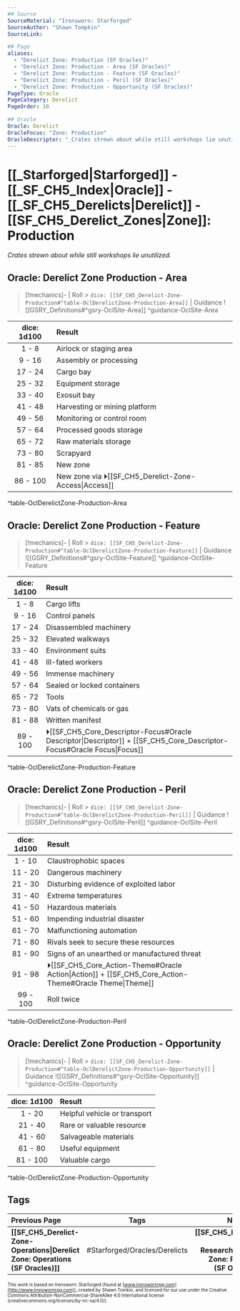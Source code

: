 ```yaml
---
## Source
SourceMaterial: "Ironsworn: Starforged"
SourceAuthor: "Shawn Tompkin"
SourceLink: 

## Page
aliases:
  - "Derelict Zone: Production (SF Oracles)"
  - "Derelict Zone: Production - Area (SF Oracles)"
  - "Derelict Zone: Production - Feature (SF Oracles)"
  - "Derelict Zone: Production - Peril (SF Oracles)"
  - "Derelict Zone: Production - Opportunity (SF Oracles)"
PageType: Oracle
PageCategory: Derelict
PageOrder: 10

## Oracle
Oracle: Derelict
OracleFocus: "Zone: Production"
OracleDescriptor: "_Crates strewn about while still workshops lie unutilized._"
---
```

# [[_Starforged|Starforged]] - [[_SF_CH5_Index|Oracle]] - [[_SF_CH5_Derelicts|Derelict]] - [[SF_CH5_Derelict_Zones|Zone]]: Production
_Crates strewn about while still workshops lie unutilized._

## Oracle: Derelict Zone Production - Area
> [!mechanics]- | Roll > `dice: [[SF_CH5_Derelict-Zone-Production#^table-OclDerelictZone-Production-Area]]` | Guidance
> ![[GSRY_Definitions#^gsry-OclSite-Area]] ^guidance-OclSite-Area

| dice: 1d100 | Result |
|:---:|:--- |
| 1 - 8 | Airlock or staging area |
| 9 - 16 | Assembly or processing |
| 17 - 24 | Cargo bay |
| 25 - 32 | Equipment storage |
| 33 - 40 | Exosuit bay |
| 41 - 48 | Harvesting or mining platform |
| 49 - 56 | Monitoring or control room |
| 57 - 64 | Processed goods storage |
| 65 - 72 | Raw materials storage |
| 73 - 80 | Scrapyard |
| 81 - 85 | New zone |
| 86 - 100 | New zone via ⏵[[SF_CH5_Derelict-Zone-Access\|Access]] |
^table-OclDerelictZone-Production-Area

## Oracle: Derelict Zone Production - Feature
> [!mechanics]- | Roll > `dice: [[SF_CH5_Derelict-Zone-Production#^table-OclDerelictZone-Production-Feature]]` | Guidance
> ![[GSRY_Definitions#^gsry-OclSite-Feature]] ^guidance-OclSite-Feature

| dice: 1d100 | Result |
|:---:|:--- |
| 1 - 8 | Cargo lifts |
| 9 - 16 | Control panels |
| 17 - 24 | Disassembled machinery |
| 25 - 32 | Elevated walkways |
| 33 - 40 | Environment suits |
| 41 - 48 | Ill-fated workers |
| 49 - 56 | Immense machinery |
| 57 - 64 | Sealed or locked containers |
| 65 - 72 | Tools |
| 73 - 80 | Vats of chemicals or gas |
| 81 - 88 | Written manifest |
| 89 - 100 | ⏵[[SF_CH5_Core_Descriptor-Focus#Oracle Descriptor\|Descriptor]] + [[SF_CH5_Core_Descriptor-Focus#Oracle Focus\|Focus]] |
^table-OclDerelictZone-Production-Feature

## Oracle: Derelict Zone Production - Peril
> [!mechanics]- | Roll > `dice: [[SF_CH5_Derelict-Zone-Production#^table-OclDerelictZone-Production-Peril]]` | Guidance
> ![[GSRY_Definitions#^gsry-OclSite-Peril]] ^guidance-OclSite-Peril

| dice: 1d100 | Result |
|:---:|:--- |
| 1 - 10 | Claustrophobic spaces |
| 11 - 20 | Dangerous machinery |
| 21 - 30 | Disturbing evidence of exploited labor |
| 31 - 40 | Extreme temperatures |
| 41 - 50 | Hazardous materials |
| 51 - 60 | Impending industrial disaster |
| 61 - 70 | Malfunctioning automation |
| 71 - 80 | Rivals seek to secure these resources |
| 81 - 90 | Signs of an unearthed or manufactured threat |
| 91 - 98 | ⏵[[SF_CH5_Core_Action-Theme#Oracle Action\|Action]] + [[SF_CH5_Core_Action-Theme#Oracle Theme\|Theme]] |
| 99 - 100 | Roll twice |
^table-OclDerelictZone-Production-Peril

## Oracle: Derelict Zone Production - Opportunity
> [!mechanics]- | Roll > `dice: [[SF_CH5_Derelict-Zone-Production#^table-OclDerelictZone-Production-Opportunity]]` | Guidance
![[GSRY_Definitions#^gsry-OclSite-Opportunity]] ^guidance-OclSite-Opportunity

| dice: 1d100 | Result |
|:---:|:--- |
| 1 - 20 | Helpful vehicle or transport |
| 21 - 40 | Rare or valuable resource |
| 41 - 60 | Salvageable materials |
| 61 - 80 | Useful equipment |
| 81 - 100 | Valuable cargo |
^table-OclDerelictZone-Production-Opportunity

## Tags
| Previous Page | Tags | Next Page |
|:--- |:---:| ---:|
| **[[SF_CH5_Derelict-Zone-Operations\|Derelict Zone: Operations (SF Oracles)]]** | #Starforged/Oracles/Derelicts | **[[SF_CH5_Derelict-Zone-Research\|Derelict Zone: Research (SF Oracles)]]** |

<font size=-2>This work is based on Ironsworn: Starforged (found at [www.ironswornrpg.com](http://www.ironswornrpg.com)), created by Shawn Tomkin, and licensed for our use under the Creative Commons Attribution-NonCommercial-ShareAlike 4.0 International license  (creativecommons.org/licenses/by-nc-sa/4.0/).</font>